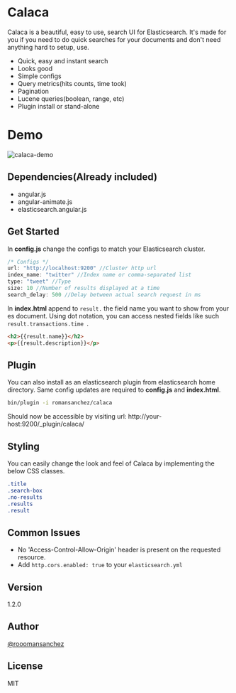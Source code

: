 Calaca
=========

Calaca is a beautiful, easy to use, search UI for Elasticsearch. It's made for you if you need to do quick searches for your documents and don't need anything hard to setup, use.
  - Quick, easy and instant search
  - Looks good
  - Simple configs
  - Query metrics(hits counts, time took)
  - Pagination
  - Lucene queries(boolean, range, etc)
  - Plugin install or stand-alone

Demo
=========
![calaca-demo](https://s3.amazonaws.com/calaca/calaca-demo.gif "Calaca demo")

Dependencies(Already included)
----
  - angular.js
  - angular-animate.js
  - elasticsearch.angular.js

Get Started
----
In **config.js** change the configs to match your Elasticsearch cluster. 
```js
/* Configs */
url: "http://localhost:9200" //Cluster http url
index_name: "twitter" //Index name or comma-separated list
type: "tweet" //Type
size: 10 //Number of results displayed at a time
search_delay: 500 //Delay between actual search request in ms
```

In **index.html** append to ```result.``` the field name you want to show from your es document.
Using dot notation, you can access nested fields like such ```result.transactions.time ```.
```html
<h2>{{result.name}}</h2>
<p>{{result.description}}</p>
```

Plugin
----
You can also install as an elasticsearch plugin from elasticsearch home directory. Same config updates are required to **config.js** and **index.html**.
```bash
bin/plugin -i romansanchez/calaca
```

Should now be accessible by visiting url: http://your-host:9200/_plugin/calaca/


Styling
----
You can easily change the look and feel of Calaca by implementing the below CSS classes. 
```css
.title
.search-box
.no-results
.results
.result
```

Common Issues
----
* No 'Access-Control-Allow-Origin' header is present on the requested resource.
 * Add ```http.cors.enabled: true``` to your ```elasticsearch.yml```

Version
----

1.2.0

Author
----

[@rooomansanchez]


License
----

MIT

[romansanchez.me]:http://romansanchez.me
[@rooomansanchez]:http://twitter.com/rooomansanchez
[Pulse]:http://www.espulse.com
